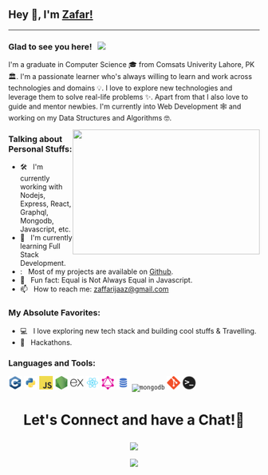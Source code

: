 ## Hey :wave:, I'm [Zafar!](https://github.com/zafarniazi)  




---

### Glad to see you here! &nbsp; ![](https://visitor-badge.glitch.me/badge?page_id=naeemhhassan&style=flat-square&color=0088cc)

I'm a graduate in Computer Science :mortar_board: from Comsats Univerity Lahore, PK 🏛. I'm a passionate learner who's always willing to learn and work across technologies and domains :bulb:. I love to explore new technologies and leverage them to solve real-life problems :sparkles:. Apart from that I also love to guide and mentor newbies. I'm currently into Web Development :spider_web: and working on my Data Structures and Algorithms :nerd_face:.

<!-- Since then I pushed **{{ COMMITS }}**+ commits, opened **{{ ISSUES }}**+ issues, submitted **{{ PULL_REQUESTS }}**+ pull requests, created **{{ GISTS }}**+ gists and contributed to **{{ REPOSITORIES_CONTRIBUTED_TO }}**+ public repositories. -->

<img align="right" height="250" width="375" alt="" src="https://raw.githubusercontent.com/iampavangandhi/iampavangandhi/master/gifs/coder.gif" />

### Talking about Personal Stuffs:

- 🛠 &nbsp; I'm currently working with  <br /> Nodejs, Express, React, <br /> Graphql, Mongodb, Javascript, etc.
- :rocket: &nbsp; I'm currently learning Full Stack Development.
- : &nbsp; Most of my projects are available on [Github](https://github.com/zafarniazi).
- :space_invader: &nbsp; Fun fact: Equal is Not Always Equal in Javascript.
- :mailbox: &nbsp; How to reach me: zaffarijaaz@gmail.com

### My Absolute Favorites:

- :computer: &nbsp; I love exploring new tech stack and building cool stuffs & Travelling.
- :pizza: &nbsp; Hackathons.

### Languages and Tools:

<code><img height="27" src="https://raw.githubusercontent.com/github/explore/80688e429a7d4ef2fca1e82350fe8e3517d3494d/topics/cpp/cpp.png" alt="cpp"></code>
<code><img height="27" src="https://raw.githubusercontent.com/github/explore/80688e429a7d4ef2fca1e82350fe8e3517d3494d/topics/python/python.png" alt="python"></code>
<code><img height="27" src="https://raw.githubusercontent.com/github/explore/80688e429a7d4ef2fca1e82350fe8e3517d3494d/topics/javascript/javascript.png" alt="javascript"></code>
<code><img height="27" src="https://raw.githubusercontent.com/github/explore/80688e429a7d4ef2fca1e82350fe8e3517d3494d/topics/nodejs/nodejs.png" alt="nodejs"></code>
<code><img height="27" src="https://raw.githubusercontent.com/devicons/devicon/master/icons/express/express-original.svg" alt="expressjs"></code>
<code><img height="27" src="https://raw.githubusercontent.com/github/explore/80688e429a7d4ef2fca1e82350fe8e3517d3494d/topics/react/react.png" alt="react"></code>
<code><img height="27" src="https://raw.githubusercontent.com/github/explore/80688e429a7d4ef2fca1e82350fe8e3517d3494d/topics/graphql/graphql.png" alt="graphql"></code>
<code><img height="27" src="https://raw.githubusercontent.com/github/explore/80688e429a7d4ef2fca1e82350fe8e3517d3494d/topics/sql/sql.png" alt="sql"></code>
<code><img height="27" src="https://encrypted-tbn0.gstatic.com/images?q=tbn%3AANd9GcSTTzPAw-55ssm1Im594xYZ9eRQu2JylrkYLg&usqp=CAU" alt="mongodb"></code>
<code><img height="27" src="https://raw.githubusercontent.com/devicons/devicon/master/icons/git/git-original.svg" alt="git"></code>
<code><img height="27" src="https://raw.githubusercontent.com/github/explore/80688e429a7d4ef2fca1e82350fe8e3517d3494d/topics/terminal/terminal.png" alt="terminal"></code>

<!--
<code><img height="25" src="https://raw.githubusercontent.com/github/explore/80688e429a7d4ef2fca1e82350fe8e3517d3494d/topics/sass/sass.png" alt="sass"></code>
-->



<h1 align="center">

  Let's Connect and have a Chat!💬

</h1>



<p align="center">


<a href="https://www.linkedin.com/in/zafarniazi/">

  <img height="50" src="https://user-images.githubusercontent.com/46517096/166973395-19676cd8-f8ec-4abf-83ff-da8243505b82.png"/>


</p>



<p align="center">

  <img src= "https://i.giphy.com/media/q217GUnfKAmJlFcjBX/giphy.webp">

</p>  
